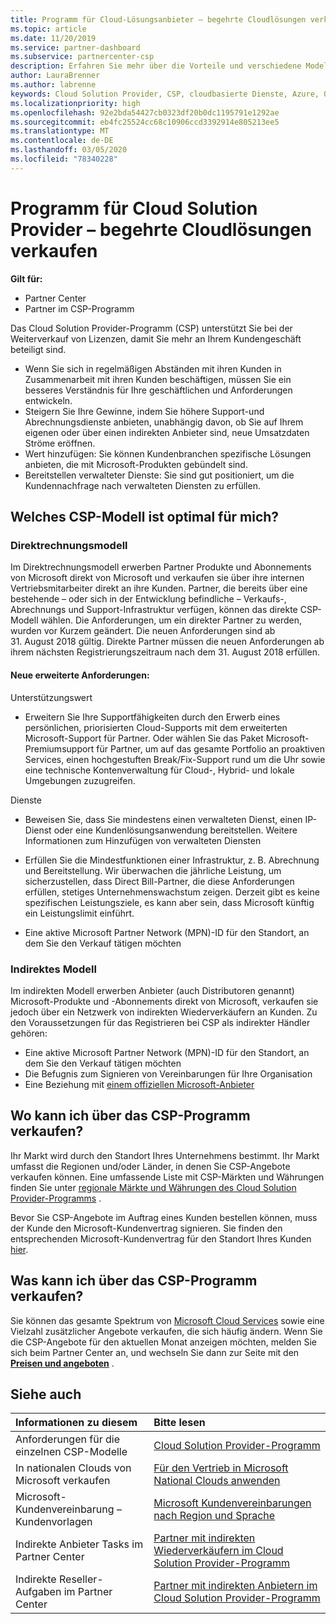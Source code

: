 ```yaml
---
title: Programm für Cloud-Lösungsanbieter – begehrte Cloudlösungen verkaufen | Partner Center
ms.topic: article
ms.date: 11/20/2019
ms.service: partner-dashboard
ms.subservice: partnercenter-csp
description: Erfahren Sie mehr über die Vorteile und verschiedene Modelle im Cloud Solution Provider-Programm, damit Ihr Unternehmen mit neuen Kunden und neuen Fachkenntnissen wächst.
author: LauraBrenner
ms.author: labrenne
keywords: Cloud Solution Provider, CSP, cloudbasierte Dienste, Azure, Office 365, Dynamics, CSP-Partner im CSP, direkte Partner, direkter CSP-Partner, indirekter CSP-Händler, direkter CSP, indirekter CSP, direktes Modell, indirektes Modell, indirekter Händler, indirekter Anbieter, Anbieter, Verteiler, Cloud Solution Provider-Programm
ms.localizationpriority: high
ms.openlocfilehash: 92e2bda54427cb0323df20b0dc1195791e1292ae
ms.sourcegitcommit: eb4fc25524cc68c10906ccd3392914e805213ee5
ms.translationtype: MT
ms.contentlocale: de-DE
ms.lasthandoff: 03/05/2020
ms.locfileid: "78340228"
---
```

# <a name="cloud-solution-provider-program---selling-in-demand-cloud-solutions"></a>Programm für Cloud Solution Provider – begehrte Cloudlösungen verkaufen 

**Gilt für:**

- Partner Center
- Partner im CSP-Programm

Das Cloud Solution Provider-Programm (CSP) unterstützt Sie bei der Weiterverkauf von Lizenzen, damit Sie mehr an Ihrem Kundengeschäft beteiligt sind.
 
- Wenn Sie sich in regelmäßigen Abständen mit ihren Kunden in Zusammenarbeit mit ihren Kunden beschäftigen, müssen Sie ein besseres Verständnis für Ihre geschäftlichen und Anforderungen entwickeln.
- Steigern Sie Ihre Gewinne, indem Sie höhere Support-und Abrechnungsdienste anbieten, unabhängig davon, ob Sie auf Ihrem eigenen oder über einen indirekten Anbieter sind, neue Umsatzdaten Ströme eröffnen.  
- Wert hinzufügen: Sie können Kundenbranchen spezifische Lösungen anbieten, die mit Microsoft-Produkten gebündelt sind.
- Bereitstellen verwalteter Dienste: Sie sind gut positioniert, um die Kundennachfrage nach verwalteten Diensten zu erfüllen. 

## <a name="which-csp-model-is-best-for-me"></a>Welches CSP-Modell ist optimal für mich?

### <a name="direct-bill-model"></a>Direktrechnungsmodell

 Im Direktrechnungsmodell erwerben Partner Produkte und Abonnements von Microsoft direkt von Microsoft und verkaufen sie über ihre internen Vertriebsmitarbeiter direkt an ihre Kunden. Partner, die bereits über eine bestehende – oder sich in der Entwicklung befindliche – Verkaufs-, Abrechnungs und Support-Infrastruktur verfügen, können das direkte CSP-Modell wählen. Die Anforderungen, um ein direkter Partner zu werden, wurden vor Kurzem geändert. Die neuen Anforderungen sind ab 31. August 2018 gültig. Direkte Partner müssen die neuen Anforderungen ab ihrem nächsten Registrierungszeitraum nach dem 31. August 2018 erfüllen.


#### <a name="new-expanded-requirements"></a>Neue erweiterte Anforderungen:

Unterstützungswert
- Erweitern Sie Ihre Supportfähigkeiten durch den Erwerb eines persönlichen, priorisierten Cloud-Supports mit dem erweiterten Microsoft-Support für Partner. Oder wählen Sie das Paket Microsoft-Premiumsupport für Partner, um auf das gesamte Portfolio an proaktiven Services, einen hochgestuften Break/Fix-Support rund um die Uhr sowie eine technische Kontenverwaltung für Cloud-, Hybrid- und lokale Umgebungen zuzugreifen. 

Dienste

- Beweisen Sie, dass Sie mindestens einen verwalteten Dienst, einen IP-Dienst oder eine Kundenlösungsanwendung bereitstellen. Weitere Informationen zum Hinzufügen von verwalteten Diensten

- Erfüllen Sie die Mindestfunktionen einer Infrastruktur, z. B. Abrechnung und Bereitstellung.
Wir überwachen die jährliche Leistung, um sicherzustellen, dass Direct Bill-Partner, die diese Anforderungen erfüllen, stetiges Unternehmenswachstum zeigen. Derzeit gibt es keine spezifischen Leistungsziele, es kann aber sein, dass Microsoft künftig ein Leistungslimit einführt. 

- Eine aktive Microsoft Partner Network (MPN)-ID für den Standort, an dem Sie den Verkauf tätigen möchten


### <a name="indirect-model"></a>Indirektes Modell

Im indirekten Modell erwerben Anbieter (auch Distributoren genannt) Microsoft-Produkte und -Abonnements direkt von Microsoft, verkaufen sie jedoch über ein Netzwerk von indirekten Wiederverkäufern an Kunden. Zu den Voraussetzungen für das Registrieren bei CSP als indirekter Händler gehören:

- Eine aktive Microsoft Partner Network (MPN)-ID für den Standort, an dem Sie den Verkauf tätigen möchten
- Die Befugnis zum Signieren von Vereinbarungen für Ihre Organisation
- Eine Beziehung mit [einem offiziellen Microsoft-Anbieter](https://partnercenter.microsoft.com/partner/find-a-provider)


## <a name="where-can-i-sell-through-the-csp-program"></a>Wo kann ich über das CSP-Programm verkaufen?

Ihr Markt wird durch den Standort Ihres Unternehmens bestimmt. Ihr Markt umfasst die Regionen und/oder Länder, in denen Sie CSP-Angebote verkaufen können. Eine umfassende Liste mit CSP-Märkten und Währungen finden Sie unter [regionale Märkte und Währungen des Cloud Solution Provider-Programms](regional-authorization-overview.md) .

Bevor Sie CSP-Angebote im Auftrag eines Kunden bestellen können, muss der Kunde den Microsoft-Kundenvertrag signieren. Sie finden den entsprechenden Microsoft-Kundenvertrag für den Standort Ihres Kunden [hier](agreements.md).  

## <a name="what-can-i-sell-through-the-csp-program"></a>Was kann ich über das CSP-Programm verkaufen?

Sie können das gesamte Spektrum von [Microsoft Cloud Services](https://partner.microsoft.com/cloud-solution-provider/products-and-services) sowie eine Vielzahl zusätzlicher Angebote verkaufen, die sich häufig ändern. Wenn Sie die CSP-Angebote für den aktuellen Monat anzeigen möchten, melden Sie sich beim Partner Center an, und wechseln Sie dann zur Seite mit den [**Preisen und angeboten**](https://partnercenter.microsoft.com/pcv/sales) .

## <a name="see-also"></a>Siehe auch 


|**Informationen zu diesem**   |**Bitte lesen**   |
|:---------------------------|:--------------------|
|Anforderungen für die einzelnen CSP-Modelle   | [Cloud Solution Provider-Programm](https://partnercenter.microsoft.com/partner/cloud-solution-provider)|
|In nationalen Clouds von Microsoft verkaufen   | [Für den Vertrieb in Microsoft National Clouds anwenden](csp-national-clouds-overview.md)|
|Microsoft-Kundenvereinbarung – Kundenvorlagen   |[Microsoft Kundenvereinbarungen nach Region und Sprache](agreements.md)|
|Indirekte Anbieter Tasks im Partner Center  |[Partner mit indirekten Wiederverkäufern im Cloud Solution Provider-Programm](indirect-provider-tasks-in-partner-center.md)|
|Indirekte Reseller-Aufgaben im Partner Center   |[Partner mit indirekten Anbietern im Cloud Solution Provider-Programm](indirect-reseller-tasks-in-partner-center.md)|
